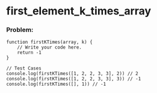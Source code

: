 # first_element_k_times_array

### Problem:
```
function firstKTimes(array, k) {
    // Write your code here.
    return -1
}

// Test Cases
console.log(firstKTimes([1, 2, 2, 3, 3], 2)) // 2
console.log(firstKTimes([1, 2, 2, 3, 3], 3)) // -1
console.log(firstKTimes([], 1)) // -1
```
